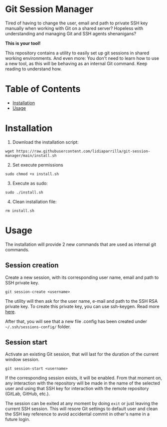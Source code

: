 # Git Session Manager

Tired of having to change the user, email and path to private SSH key manually when working with Git on a shared server? Hopeless with understanding and managing Git and SSH agents shenanigans? 

<b>This is your tool!</b>

This repository contains a utility to easily set up git sessions in shared working environments. And even more: You don't need to learn how to use a new tool, as this will be behaving as an internal Git command. Keep reading to understand how.

# Table of Contents

  * [Installation](#installation)
  * [Usage](#usage)

# Installation

1. Download the installation script:

`wget https://raw.githubusercontent.com/lidiaparrilla/git-session-manager/main/install.sh`

2. Set execute permissions

`sudo chmod +x install.sh`

3. Execute as sudo:

`sudo ./install.sh`

4. Clean installation file:

`rm install.sh`

# Usage

The installation will provide 2 new commands that are used as internal git commands.

## Session creation

Create a new session, with its corresponding user name, email and path to SSH private key.

`git session-create <username>`

The utility will then ask for the user name, e-mail and path to the SSH RSA private key. To create this private key, you can use ssh-keygen. Read more [here](https://www.ssh.com/academy/ssh/keygen).

After that, you will see that a new file <username>.config has been created under `~/.ssh/sessions-config/` folder.

## Session start

Activate an existing Git session, that will last for the duration of the current window session.

`git session-start <username>`

If the corresponding session exists, it will be enabled. From that moment on, any interaction with the repository will be made in the name of the selected user and using that SSH key for interaction with the remote repository (GitLab, GitHub, etc.).

The session can be exited at any moment by doing `exit` or just leaving the current SSH session. This will resore Git settings to default user and clean the SSH key reference to avoid accidental commit in other's name in a future login.